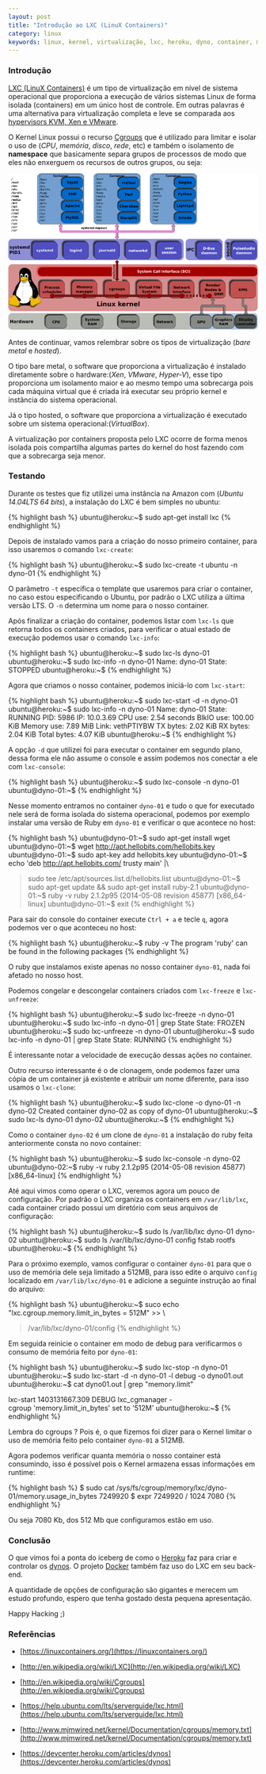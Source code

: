 ```yaml
---
layout: post
title: "Introdução ao LXC (LinuX Containers)"
category: linux
keywords: linux, kernel, virtualização, lxc, heroku, dyno, container, modulo
---
```


### Introdução

[LXC (LinuX Containers)](https://linuxcontainers.org/) é um tipo de virtualização em nível de sistema
operacional que proporciona a execução de vários sistemas Linux de forma
isolada (containers) em um único host de controle. Em outras palavras é uma
alternativa para virtualização completa e leve se comparada aos [hypervisors
KVM, Xen e VMware](http://en.wikipedia.org/wiki/Hypervisor).

O Kernel Linux possui o recurso [Cgroups](http://en.wikipedia.org/wiki/Cgroups) que é utilizado para limitar e
isolar o uso de (*CPU*, *memória*, *disco*, *rede*, etc) e também o isolamento de
**namespace** que basicamente separa grupos de processos de modo que eles não
enxerguem os recursos de outros grupos, ou seja:

![Linux Cgroups](/images/lxc.png)

Antes de continuar, vamos relembrar sobre os tipos de virtualização
(*bare metal* e *hosted*).

O tipo bare metal, o software que proporciona a virtualização é instalado
diretamente sobre o hardware:(*Xen*, *VMware*, *Hyper-V*), esse tipo proporciona um
isolamento maior e ao mesmo tempo uma sobrecarga pois cada máquina virtual que
é criada irá executar seu próprio kernel e instância do sistema operacional.

Já o tipo hosted, o software que proporciona a virtualização é executado sobre
um sistema operacional:(*VirtualBox*).

A virtualização por containers proposta pelo LXC ocorre de forma menos isolada
pois compartilha algumas partes do kernel do host fazendo com que a sobrecarga
seja menor.

### Testando

Durante os testes que fiz utilizei uma instância na Amazon com (*Ubuntu 14.04LTS
64 bits*), a instalação do LXC é bem simples no ubuntu:

{% highlight bash %}
ubuntu@heroku:~$ sudo apt-get install lxc
{% endhighlight %}

Depois de instalado vamos para a criação do nosso primeiro container, para isso
usaremos o comando `lxc-create`:

{% highlight bash %}
ubuntu@heroku:~$ sudo lxc-create -t ubuntu -n dyno-01
{% endhighlight %}

O parâmetro `-t` especifica o template que usaremos para criar o container, no
caso estou especificando o Ubuntu, por padrão o LXC utiliza a última versão LTS.
O `-n` determina um nome para o nosso container.

Após finalizar a criação do container, podemos listar com `lxc-ls` que retorna
todos os containers criados, para verificar o atual estado de execução podemos
usar o comando `lxc-info`:

{% highlight bash %}
ubuntu@heroku:~$ sudo lxc-ls
dyno-01
ubuntu@heroku:~$ sudo lxc-info -n dyno-01
Name:           dyno-01
State:          STOPPED
ubuntu@heroku:~$
{% endhighlight %}

Agora que criamos o nosso container, podemos iniciá-lo com `lxc-start`:

{% highlight bash %}
ubuntu@heroku:~$ sudo lxc-start -d -n dyno-01
ubuntu@heroku:~$ sudo lxc-info -n dyno-01
Name:           dyno-01
State:          RUNNING
PID:            5986
IP:             10.0.3.69
CPU use:        2.54 seconds
BlkIO use:      100.00 KiB
Memory use:     7.89 MiB
Link:           vethPTIYBW
 TX bytes:      2.02 KiB
 RX bytes:      2.04 KiB
 Total bytes:   4.07 KiB
ubuntu@heroku:~$
{% endhighlight %}

A opção `-d` que utilizei foi para executar o container em segundo plano, dessa
forma ele não assume o console e assim podemos nos conectar a ele com
`lxc-console`:

{% highlight bash %}
ubuntu@heroku:~$ sudo lxc-console -n dyno-01
ubuntu@dyno-01:~$
{% endhighlight %}

Nesse momento entramos no container `dyno-01` e tudo o que for executado nele
será de forma isolada do sistema operacional, podemos por exemplo instalar uma
versão de Ruby em `dyno-01` e verificar o que acontece no host:

{% highlight bash %}
ubuntu@dyno-01:~$ sudo apt-get install wget
ubuntu@dyno-01:~$ wget http://apt.hellobits.com/hellobits.key
ubuntu@dyno-01:~$ sudo apt-key add hellobits.key
ubuntu@dyno-01:~$ echo 'deb http://apt.hellobits.com/ trusty main' |\
> sudo tee /etc/apt/sources.list.d/hellobits.list
ubuntu@dyno-01:~$ sudo apt-get update && sudo apt-get install ruby-2.1
ubuntu@dyno-01:~$ ruby -v
ruby 2.1.2p95 (2014-05-08 revision 45877) [x86_64-linux]
ubuntu@dyno-01:~$ exit
{% endhighlight %}

Para sair do console do container execute `Ctrl + a` e tecle `q`, agora podemos
ver o que aconteceu no host:

{% highlight bash %}
ubuntu@heroku:~$ ruby -v
The program 'ruby' can be found in the following packages
{% endhighlight %}

O ruby que instalamos existe apenas no nosso container `dyno-01`, nada foi
afetado no nosso host.

Podemos congelar e descongelar containers criados com `lxc-freeze` e
`lxc-unfreeze`:

{% highlight bash %}
ubuntu@heroku:~$ sudo lxc-freeze -n dyno-01
ubuntu@heroku:~$ sudo lxc-info -n dyno-01 | grep State
State:          FROZEN
ubuntu@heroku:~$ sudo lxc-unfreeze -n dyno-01
ubuntu@heroku:~$ sudo lxc-info -n dyno-01 | grep State
State:          RUNNING
{% endhighlight %}

É interessante notar a velocidade de execução dessas ações no container.

Outro recurso interessante é o de clonagem, onde podemos fazer uma cópia de um
container já existente e atribuir um nome diferente, para isso usamos o
`lxc-clone`:

{% highlight bash %}
ubuntu@heroku:~$ sudo lxc-clone -o dyno-01 -n dyno-02
Created container dyno-02 as copy of dyno-01
ubuntu@heroku:~$ sudo lxc-ls
dyno-01  dyno-02
ubuntu@heroku:~$
{% endhighlight %}

Como o container `dyno-02` é um clone de `dyno-01` a instalação do ruby feita
anteriormente consta no novo container:

{% highlight bash %}
ubuntu@heroku:~$ sudo lxc-console -n dyno-02
ubuntu@dyno-02:~$ ruby -v
ruby 2.1.2p95 (2014-05-08 revision 45877) [x86_64-linux]
{% endhighlight %}

Até aqui vimos como operar o LXC, veremos agora um pouco de configuração.
Por padrão o LXC organiza os containers em `/var/lib/lxc`, cada container
criado possui um diretório com seus arquivos de configuração:

{% highlight bash %}
ubuntu@heroku:~$ sudo ls /var/lib/lxc
dyno-01  dyno-02
ubuntu@heroku:~$ sudo ls /var/lib/lxc/dyno-01
config  fstab  rootfs
ubuntu@heroku:~$
{% endhighlight %}

Para o próximo exemplo, vamos configurar o container `dyno-01` para que o uso
de memória dele seja limitado a 512MB, para isso edite o arquivo `config`
localizado em `/var/lib/lxc/dyno-01` e adicione a seguinte instrução ao final
do arquivo:

{% highlight bash %}
ubuntu@heroku:~$ suco echo "lxc.cgroup.memory.limit_in_bytes = 512M" >> \
> /var/lib/lxc/dyno-01/config
{% endhighlight %}

Em seguida reinicie o container em modo de debug para verificarmos o consumo
de memória feito por `dyno-01`:

{% highlight bash %}
ubuntu@heroku:~$ sudo lxc-stop -n dyno-01
ubuntu@heroku:~$ sudo lxc-start -d -n dyno-01 -l debug -o dyno01.out
ubuntu@heroku:~$ cat dyno01.out | grep "memory.limit"

lxc-start 1403131667.309 DEBUG    lxc_cgmanager - \
cgroup 'memory.limit_in_bytes' set to '512M'
ubuntu@heroku:~$
{% endhighlight %}

Lembra do cgroups ? Pois é, o que fizemos foi dizer para o Kernel limitar o
uso de memória feito pelo container `dyno-01` a 512MB.

Agora podemos verificar quanta memória o nosso container está consumindo, isso
é possível pois o Kernel armazena essas informações em runtime:

{% highlight bash %}
$ sudo cat /sys/fs/cgroup/memory/lxc/dyno-01/memory.usage_in_bytes
7249920
$ expr 7249920 / 1024
7080
{% endhighlight %}

Ou seja 7080 Kb, dos 512 Mb que configuramos estão em uso.

### Conclusão

O que vimos foi a ponta do iceberg de como o [Heroku](https://www.heroku.com/) faz para criar e
controlar os [dynos](https://devcenter.heroku.com/articles/dynos).
O projeto [Docker](http://www.docker.com/) também faz uso do LXC em seu back-end.

A quantidade de opções de configuração são gigantes e merecem um estudo
profundo, espero que tenha gostado desta pequena apresentação.

Happy Hacking ;)

### Referências

- [https://linuxcontainers.org/](https://linuxcontainers.org/)

- [http://en.wikipedia.org/wiki/LXC](http://en.wikipedia.org/wiki/LXC)

- [http://en.wikipedia.org/wiki/Cgroups](http://en.wikipedia.org/wiki/Cgroups)

- [https://help.ubuntu.com/lts/serverguide/lxc.html](https://help.ubuntu.com/lts/serverguide/lxc.html)

- [http://www.mjmwired.net/kernel/Documentation/cgroups/memory.txt](http://www.mjmwired.net/kernel/Documentation/cgroups/memory.txt)

- [https://devcenter.heroku.com/articles/dynos](https://devcenter.heroku.com/articles/dynos)

